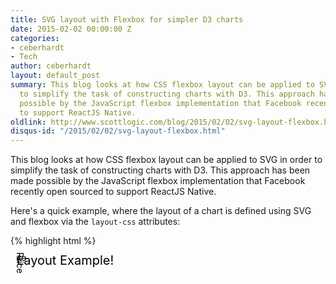 ```yaml
---
title: SVG layout with Flexbox for simpler D3 charts
date: 2015-02-02 00:00:00 Z
categories:
- ceberhardt
- Tech
author: ceberhardt
layout: default_post
summary: This blog looks at how CSS flexbox layout can be applied to SVG in order
  to simplify the task of constructing charts with D3. This approach has been made
  possible by the JavaScript flexbox implementation that Facebook recently open sourced
  to support ReactJS Native.
oldlink: http://www.scottlogic.com/blog/2015/02/02/svg-layout-flexbox.html
disqus-id: "/2015/02/02/svg-layout-flexbox.html"
---
```


This blog looks at how CSS flexbox layout can be applied to SVG in order to simplify the task of constructing charts with D3. This approach has been made possible by the JavaScript flexbox implementation that Facebook recently open sourced to support ReactJS Native.

Here's a quick example, where the layout of a chart is defined using SVG and flexbox via the `layout-css` attributes:

{% highlight html %}
<svg id="chart" style="height: 100%; width: 100%; margin: 10px">
  <g layout-css="height: 30; justifyContent: center; flexDirection: row">
    <text layout-css="width: 0;" text-anchor="middle" dy="1em" font-size="20">
      Awesome Chart Layout Example!</text>
  </g>
  <g layout-css="flex: 1; flexDirection: row; marginLeft: 20">
    <g layout-css="flex: 1;" class="plotArea"></g>
    <g layout-css="width: 50;" class="axis right"></g>
    <g layout-css="width: 30; justifyContent: center;">
      <g layout-css="height: 0;">
        <text transform="rotate(90)">Price</text>
      </g>
    </g>
  </g>
  <g layout-css="height: 30; flexDirection: row">
    <g layout-css="flex: 1; marginRight: 80; marginLeft: 20" class="axis bottom">
    </g>
  </g>
  <g layout-css="height: 30; justifyContent: center; flexDirection: row">
    <text layout-css="width: 0; marginRight: 80" text-anchor="middle" dy="1em">
      Date</text>
  </g>
</svg>
{% endhighlight %}

And here's a chart that makes use of the above layout:

<div style="width: 500px; height: 300px; padding: 20px">
<svg id="chart" style="height: 100%; width: 100%; margin: 10px">
  <g layout-css="height: 30; justifyContent: center; flexDirection: row">
    <text layout-css="width: 0;" text-anchor="middle" dy="1em" font-size="20">
      Awesome Chart Layout Example!</text>
  </g>
  <g layout-css="flex: 1; flexDirection: row; marginLeft: 20">
    <g layout-css="flex: 1;" class="plotArea"></g>
    <g layout-css="width: 50;" class="axis right"></g>
    <g layout-css="width: 30; justifyContent: center;">
      <g layout-css="height: 0;">
        <text transform="rotate(90)">Price</text>
      </g>
    </g>
  </g>
  <g layout-css="height: 30; flexDirection: row">
    <g layout-css="flex: 1; marginRight: 80; marginLeft: 20" class="axis bottom"></g>
  </g>
  <g layout-css="height: 30; justifyContent: center; flexDirection: row">
    <text layout-css="width: 0; marginRight: 80" text-anchor="middle" dy="1em">Date</text>
  </g>
</svg>
</div>


## Introduction

If you've ever wanted to plot a chart or create a visualisation, you will no doubt have come across D3. The power and versatility of this framework has resulted in it becoming one of [the most popular repositories on GitHub](https://github.com/search?q=stars:%3E1&s=stars&type=Repositories).

D3 excels at transforming data into SVG or HTML elements, allowing charts to be constructed with very little code. However, D3 does little to help with the more mundane task of layout; the positioning of axes, labels, the legend etc ...

Mike Bostock (D3's creator) has published a simple [Margin Convention](https://bl.ocks.org/mbostock/3019563) which he uses in his own examples. As you can see from the code below the simple task of applying a margin around the chart requires some fiddly maths:

{% highlight javascript %}
var margin = {top: 20, right: 10, bottom: 20, left: 10};

var width = 960 - margin.left - margin.right,
    height = 500 - margin.top - margin.bottom;

var svg = d3.select("body").append("svg")
    .attr("width", width + margin.left + margin.right)
    .attr("height", height + margin.top + margin.bottom)
  .append("g")
    .attr("transform", "translate(" + margin.left + "," + margin.top + ")");
{% endhighlight %}

Once you start adding axes, titles or a legend things really start to get out of hand ...

<img src="{{ site.baseurl }}/ceberhardt/assets/d3/chart_layout.jpg" />

To be fair, this isn't really a fault of D3, the problem of layout simply isn't within the remit of this library.

With SVG elements are positioned using a simple coordinate system, which also doesn't help us much when trying to construct a suitable layout.

Whilst battling with this problem, my colleague [Chris Price](http://www.scottlogic.com/blog/cprice/) came up with a great idea, why not apply the flexbox layout algorithm to SVG? HTML and CSS have a number of different techniques for constructing layouts - if one of these could be applied to SVG it would make it possible to construct a chart without all of the manual computation seen above.

Just a couple of days after Chris suggested this approach I was watching the [Facebook ReactJS Keynote](https://www.youtube.com/watch?v=7rDsRXj9-cU), where they unveiled React Native. This framework allows you to write iOS and Android apps using ReactJS. During the development of this framework they had found the iOS constraints-based layout system to be quite cumbersome so replaced it with a flexbox implementation written in JavaScript. Their re-implementation of flexbox is open sourced as a [separate project](https://github.com/facebook/css-layout).

Perfect!

## Applying Flexbox to SVG

The interface for Facebook's `css-layout` couldn't be simpler, given a tree of nodes with associated CSS attributes, you invoke `computeLayout`:

{% highlight javascript %}
computeLayout(
  {style: {padding: 50}, children: [
    {style: {padding: 10, alignSelf: 'stretch'}}
  ]}
);
{% endhighlight %}

The resultant layout is computed after which each node is given a `layout` property that describes its width, height and location with respect to the parent node:

{% highlight javascript %}
{width: 120, height: 120, top: 0, left: 0, children: [
  {width: 20, height: 20, top: 50, left: 50}
]}
{% endhighlight %}

Applying this technique to SVG is as simple as associating a style with each SVG element. This can be done by adding a custom attribute, `layout-css`:

{% highlight html %}
<svg layout-css="paddingLeft: 10">
  <g layout-css="flex: 1; flexDirection: row;">
    <g layout-css="flex: 1;"></g>
    <g layout-css="width: 50;"></g>
    <g layout-css="width: 30; justifyContent: center;"></g>
  </g>
</svg>
{% endhighlight %}

The following code constructs a suitable node-tree from the above SVG:

{% highlight javascript %}
// creates the structure required by the layout engine
function createNodes(el) {
  function getChildNodes() {
    var children = [];
    for (var i = 0; i < el.childNodes.length; i++) {
      var child = el.childNodes[i];
      if (child.nodeType === 1) {
        if (child.getAttribute('layout-css')) {
          children.push(createNodes(child));
        }
      }
    }
    return children;
  }
  return {
    style: parseStyle(el.getAttribute('layout-css')),
    children: getChildNodes(el),
    element: el,
    layout: {
      width: undefined, height: undefined,
      top: 0, left: 0
    }
  };
}
{% endhighlight %}

I have omitted the `parseStyle` function which parses the `layout-css` property constructing a JavaScript object.

Once the node tree has been constructed and the layout computed, all that remains is to apply this layout to the SVG. The `top` and `left` layout properties are applied as a transform, whereas the `height` and `width` are written to `layout-height` and `layout-width` attributes respectively. The reason for this is that SVG group elements (`g`) have an origin but do not have a width or height. In order for a child element to occupy the rectangle defined by the layout mechanism, they need some way to obtain the computed bounds.

The following puts it all together as a function that can be called on a D3 selection

{% highlight javascript %}
var layout = function(selection) {
  selection.each(function(data) {
    // compute the width and height of the SVG element
    var style = getComputedStyle(this);
    var width = parseFloat(style.width) - parseFloat(style.paddingLeft) -
                          parseFloat(style.paddingRight);
    var height = parseFloat(style.height) - parseFloat(style.paddingTop) -
                          parseFloat(style.paddingBottom);

    // create the layout nodes
    var layoutNodes = createNodes(this);
    // set the width / height of the root
    layoutNodes.style.width = width;
    layoutNodes.style.height = height;

    // use the Facebook CSS goodness
    computeLayout(layoutNodes);

    // apply the resultant layout
    applyLayout(layoutNodes);
  });
};
{% endhighlight %}

Applying flexbox layout to a selection is now as simple as the following:

{% highlight javascript %}
d3.select('#layout-test');
  .call(layout)
{% endhighlight %}

With the simple SVG example above, the layout mechanism writes the required transforms, widths and heights as follows:

{% highlight html %}
<svg id="layout-test" layout-css="paddingLeft: 10" layout-width="300"
     layout-height="150" transform="translate(0, 0)">
  <g layout-css="flex: 1; flexDirection: row;" layout-width="290"
     layout-height="150" transform="translate(10, 0)">
    <g layout-css="flex: 1;" layout-width="210"
       layout-height="150" transform="translate(0, 0)"></g>
    <g layout-css="width: 50;" layout-width="50"
       layout-height="150" transform="translate(210, 0)"></g>
    <g layout-css="width: 30; justifyContent: center;"
       layout-width="30" layout-height="150" transform="translate(260, 0)"></g>
  </g>
</svg>
{% endhighlight %}

## Creating a chart layout

Here's a more complex example that shows how this technique can be applied to construct a suitable layout for a chart with a title, axes and legend:

{% highlight html %}
<svg id="layout-test"
     style="width: 600px; height: 350px; margin: 10px; background: yellow"
     layout-css="paddingLeft: 10">
  <g layout-css="height: 30; justifyContent: center; flexDirection: row;">
  </g>
  <g layout-css="flex: 1; flexDirection: row;">
    <g layout-css="flex: 1; flexDirection: row; justifyContent: flex-end;">
      <g layout-css="width: 100; height: 100; margin: 10"></g>
    </g>
    <g layout-css="width: 50;"></g>
    <g layout-css="width: 30; justifyContent: center;"></g>
  </g>
  <g layout-css="height: 30; flexDirection: row">
    <g layout-css="flex: 1; marginRight: 80;"></g>
  </g>
  <g layout-css="height: 30; flexDirection: row">
  </g>
</svg>
{% endhighlight %}

The following code applies the flexbox layout algorithm, then adds a rectangle to each of the containers that have been constructed in order to help visualise the results:

{% highlight javascript %}
d3.select('#layout-test').call(layout);

var c10 = d3.scale.category10();

d3.selectAll("g").filter(function(d) {
    return this.childElementCount === 0;
  })
  .append('rect').attr('fill', function(d, i) { return c10(i); })
  .attr('width', function() {
    return this.parentNode.getAttribute('layout-width')}
  )
  .attr('height', function() {
    return this.parentNode.getAttribute('layout-height')}
  );
{% endhighlight %}

This results in the following layout:

<svg id="layout-test" style="width: 500px; height: 300px; margin: 10px; background: yellow"
     layout-css="paddingLeft: 10">
  <g layout-css="height: 30; justifyContent: center; flexDirection: row;">
  </g>
  <g layout-css="flex: 1; flexDirection: row;">
    <g layout-css="flex: 1; flexDirection: row; justifyContent: flex-end;">
      <g layout-css="width: 100; height: 100; margin: 10"></g>
    </g>
    <g layout-css="width: 50;"></g>
    <g layout-css="width: 30; justifyContent: center;"></g>
  </g>
  <g layout-css="height: 30; flexDirection: row">
    <g layout-css="flex: 1; marginRight: 80;"></g>
  </g>
  <g layout-css="height: 30; flexDirection: row">
  </g>
</svg>

Computing the above armed with nothing more than the 'margin convention' would be quite a painful process!

## Summary

It was a great coincidence that the ReactJS Native development resulted in the open-sourcing of exactly the component I needed for applying flexbox to SVG. If you are interested in using this code, you can find it within the [D3FC repository](https://github.com/d3fc/d3fc/). This is a project with a wider goal of making it easier to construct complex financial charts using D3. Our aim is to construct components that enhance D3 rather than wrap it (which would take most of its power away).

Anyhow, more on D3FC later ...

<link href="{{ site.baseurl }}/ceberhardt/assets/d3/d3-financial-components.css" type="text/css" rel="stylesheet" />
<script src="{{ site.baseurl }}/ceberhardt/assets/d3/d3.js"> </script>
<script src="{{ site.baseurl }}/ceberhardt/assets/d3/Layout.js"> </script>
<script src="{{ site.baseurl }}/ceberhardt/assets/d3/d3-financial-components.js"> </script>
<script>
var layout = fc.utilities.layout();
d3.select('#layout-test').call(layout);

var c10 = d3.scale.category10();

d3.selectAll("g").filter(function(d) {
    return this.childElementCount === 0;
  })
  .append('rect').attr('fill', function(d, i) { return c10(i); })
  .attr('width', function() {
    return this.parentNode.getAttribute('layout-width')}
  )
  .attr('height', function() {
    return this.parentNode.getAttribute('layout-height')}
  );

(function(d3, fc) {
    'use strict';

    var layout = fc.utilities.layout();

    var chart = d3.select('#chart');
    chart.call(layout);

    var plotArea = chart.select('.plotArea');
    var width = plotArea.attr('layout-width'),
        height = plotArea.attr('layout-height');

    var data = fc.utilities.dataGenerator()
        .seedDate(new Date(2014, 1, 1))
        .randomSeed('12345')
        .generate(50);

    // Calculate the scale domain
    var day = 8.64e7, // One day in milliseconds
        dateFrom = new Date(d3.min(data, function(d) { return d.date; }).getTime() - day),
        dateTo = new Date(d3.max(data, function(d) { return d.date; }).getTime() + day),
        priceFrom = d3.min(data, function(d) { return d.low; }),
        priceTo = d3.max(data, function(d) { return d.high; });

    // Create scale for x axis
    var dateScale = fc.scale.dateTime()
        .domain([dateFrom, dateTo])
        .range([0, width])
        .nice();

    // Create scale for y axis
    var priceScale = fc.scale.linear()
        .domain([priceFrom, priceTo])
        .range([height, 0])
        .nice();

    // Create the axes
    var dateAxis = d3.svg.axis()
        .scale(dateScale)
        .orient('bottom')
        .ticks(5);

    var priceAxis = d3.svg.axis()
        .scale(priceScale)
        .orient('right')
        .ticks(5);

    // Create the line series
    var line = fc.series.line()
        .xScale(dateScale)
        .yScale(priceScale)
        .yValue(function(d) { return d.open; });


    plotArea.datum(data).call(line);
    chart.select('.axis.right').call(priceAxis);
    chart.select('.axis.bottom').call(dateAxis);
})(d3, fc);
</script>

Regards, Colin E.

